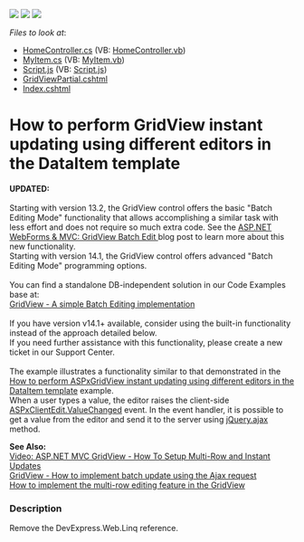 <!-- default badges list -->
![](https://img.shields.io/endpoint?url=https://codecentral.devexpress.com/api/v1/VersionRange/128551807/11.2.5%2B)
[![](https://img.shields.io/badge/Open_in_DevExpress_Support_Center-FF7200?style=flat-square&logo=DevExpress&logoColor=white)](https://supportcenter.devexpress.com/ticket/details/E3326)
[![](https://img.shields.io/badge/📖_How_to_use_DevExpress_Examples-e9f6fc?style=flat-square)](https://docs.devexpress.com/GeneralInformation/403183)
<!-- default badges end -->
<!-- default file list -->
*Files to look at*:

* [HomeController.cs](./CS/Controllers/HomeController.cs) (VB: [HomeController.vb](./VB/Controllers/HomeController.vb))
* [MyItem.cs](./CS/Models/MyItem.cs) (VB: [MyItem.vb](./VB/Models/MyItem.vb))
* [Script.js](./CS/Scripts/Script.js) (VB: [Script.js](./VB/Scripts/Script.js))
* [GridViewPartial.cshtml](./CS/Views/Home/GridViewPartial.cshtml)
* [Index.cshtml](./CS/Views/Home/Index.cshtml)
<!-- default file list end -->
# How to perform GridView instant updating using different editors in the DataItem template 


<p><strong>UPDATED:</strong><br /><br />Starting with version 13.2, the GridView control offers the basic "Batch Editing Mode" functionality that allows accomplishing a similar task with less effort and does not require so much extra code. See the <a href="https://community.devexpress.com/blogs/aspnet/archive/2013/12/16/asp-net-webforms-amp-mvc-gridview-batch-edit-what-39-s-new-in-13-2.aspx">ASP.NET WebForms & MVC: GridView Batch Edit </a>blog post to learn more about this new functionality.<br />Starting with version 14.1, the GridView control offers advanced "Batch Editing Mode" programming options.<br /><br />You can find a standalone DB-independent solution in our Code Examples base at:<br /><a href="https://www.devexpress.com/Support/Center/p/E5046">GridView - A simple Batch Editing implementation</a> <br /><br />If you have version v14.1+ available, consider using the built-in functionality instead of the approach detailed below.<br />If you need further assistance with this functionality, please create a new ticket in our Support Center.<br /><br />The example illustrates a functionality similar to that demonstrated in the <a href="https://www.devexpress.com/Support/Center/p/E2333">How to perform ASPxGridView instant updating using different editors in the DataItem template</a> example.<br /> When a user types a value, the editor raises the client-side <a href="http://documentation.devexpress.com/#AspNet/DevExpressWebASPxEditorsScriptsASPxClientEdit_ValueChangedtopic"><u>ASPxClientEdit.ValueChanged</u></a> event. In the event handler, it is possible to get a value from the editor and send it to the server using <a href="http://api.jquery.com/jQuery.ajax/"><u>jQuery.ajax</u></a> method.</p>
<p><strong>See Also:<br /> </strong><a href="http://community.devexpress.com/blogs/aspnet/archive/2011/10/06/video-asp-net-mvc-gridview-how-to-setup-multi-row-and-instant-updates.aspx"><u>Video: ASP.NET MVC GridView - How To Setup Multi-Row and Instant Updates</u></a><br /> <a href="https://www.devexpress.com/Support/Center/p/E4073">GridView - How to implement batch update using the Ajax request</a><br /> <a href="https://www.devexpress.com/Support/Center/p/E4236">How to implement the multi-row editing feature in the GridView</a></p>


<h3>Description</h3>

<p>Remove the DevExpress.Web.Linq reference.</p>

<br/>


